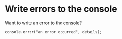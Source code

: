 ﻿# Write errors to the consoleWant to write an error to the console?    console.error("an error occurred", details);